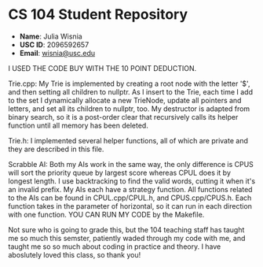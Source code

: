 # CS 104 Student Repository

- **Name**: Julia Wisnia
- **USC ID**: 2096592657
- **Email**: wisnia@usc.edu

I USED THE CODE BUY WITH THE 10 POINT DEDUCTION.

Trie.cpp:
My Trie is implemented by creating a root node with
the letter '$', and then setting all children to nullptr.
As I insert to the Trie, each time I add to the set I
dynamically allocate a new TrieNode, update all pointers
and letters, and set all its children to nullptr, too.
My destructor is adapted from binary search, so it is a 
post-order clear that recursively calls its helper function
until all memory has been deleted.

Trie.h:
I implemented several helper functions, all of which are
private and they are described in this file.

Scrabble AI:
Both my AIs work in the same way, the only difference is 
CPUS will sort the priority queue by largest score whereas
CPUL does it by longest length.  I use backtracking to find
the valid words, cutting it when it's an invalid prefix. 
My AIs each have a strategy function.  All functions related
to the AIs can be found in CPUL.cpp/CPUL.h, and CPUS.cpp/CPUS.h.
Each function takes in the parameter of horizontal, so it can
run in each direction with one function.  YOU CAN RUN MY CODE
by the Makefile.

Not sure who is going to grade this, but the 104 teaching staff
has taught me so much this semster, patiently waded through my
code with me, and taught me so so much about coding in practice
and theory.  I have aboslutely loved this class, so thank you!